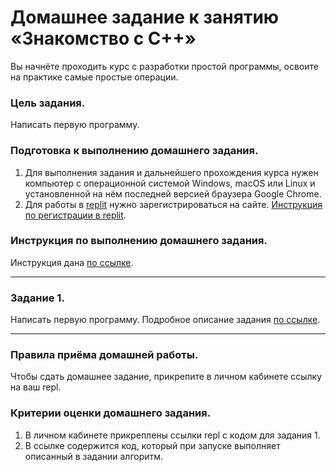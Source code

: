 
# Домашнее задание к занятию «Знакомство с C++»

Вы начнёте проходить курс с разработки простой программы, освоите на практике самые простые операции.

### Цель задания.

Написать первую программу.

### Подготовка к выполнению домашнего задания.

1. Для выполнения задания и дальнейшего прохождения курса нужен компьютер с операционной системой Windows, macOS или Linux и установленной на нём последней версией браузера Google Chrome.
2. Для работы в [replit](https://repl.it/) нужно зарегистрироваться на сайте. [Инструкция по регистрации в replit](https://github.com/netology-code/cpps-homeworks/tree/main/common/replit).

### Инструкция по выполнению домашнего задания.

Инструкция дана [по ссылке](https://github.com/netology-code/cpps-homeworks/tree/main/common).

------

### Задание 1.
Написать первую программу. Подробное описание задания [по ссылке](01).

------

### Правила приёма домашней работы.

Чтобы сдать домашнее задание, прикрепите в личном кабинете ссылку на ваш repl.

### Критерии оценки домашнего задания.

1. В личном кабинете прикреплены ссылки repl с кодом для задания 1.
2. В ссылке содержится код, который при запуске выполняет описанный в задании алгоритм.
